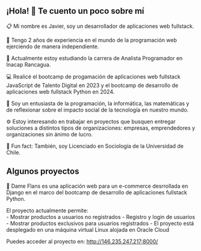 ## ¡Hola! 👋 Te cuento un poco sobre mí

📋  Mi nombre es Javier, soy un desarrollador de aplicaciones web fullstack. 

🐋  Tengo 2 años de experiencia en el mundo de la programación web ejerciendo de manera independiente.

📌  Actualmente estoy estudiando la carrera de Analista Programador en Inacap Rancagua. 

💻  Realicé el bootcamp de progamación de aplicaciones web fullstack JavaScript de Talento Digital en 2023 y el bootcamp de desarrollo de aplicaciones web fullstack Python en 2024.

🤔  Soy un entusiasta de la programación, la informática, las matemáticas y de reflexionar sobre el impacto social de la tecnología en nuestro mundo.

⚙️  Estoy interesando en trabajar en proyectos que busquen entregar soluciones a distintos tipos de organizaciones: empresas, emprendedores y organizaciones sin ánimo de lucro.

📕  Fun fact: También, soy Licenciado en Sociología de la Universidad de Chile.


## Algunos proyectos

🍮  Dame Flans es una aplicación web para un e-commerce desrrollada en Django en el marco del bootcamp de desarrollo de aplicaciones fullstack Python. 

El proyecto actualmente permite:    
      - Mostrar productos a usuarios no registrados
      - Registro y login de usuarios
      - Mostrar productos exclusivos para usuarios registrados
      - El proyecto está desplegado en una máquina virtual Linux alojada en Oracle Cloud

Puedes acceder al proyecto en: http://146.235.247.217:8000/


